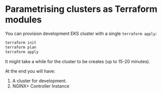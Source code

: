 # Parametrising clusters as Terraform modules

You can provision development EKS cluster with a single `terraform apply`:

```bash
terraform init
terraform plan
terraform apply
```

It might take a while for the cluster to be creates (up to 15-20 minutes).

At the end you will have:

1. A cluster for development.
2. NGINX+ Controller Instance
